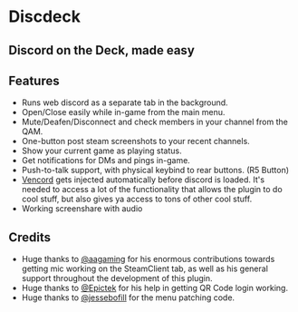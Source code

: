 # Discdeck
## Discord on the Deck, made easy

## Features
- Runs web discord as a separate tab in the background.
- Open/Close easily while in-game from the main menu.
- Mute/Deafen/Disconnect and check members in your channel from the QAM.
- One-button post steam screenshots to your recent channels.
- Show your current game as playing status.
- Get notifications for DMs and pings in-game.
- Push-to-talk support, with physical keybind to rear buttons. (R5 Button)
- [Vencord](https://vencord.dev/) gets injected automatically before discord is loaded. It's needed to access a lot of the functionality that allows the plugin to do cool stuff, but also gives ya access to tons of other cool stuff.
- Working screenshare with audio

## Credits
- Huge thanks to [@aagaming](https://github.com/AAGaming00) for his enormous contributions towards getting mic working on the SteamClient tab, as well as his general support throughout the development of this plugin.
- Huge thanks to [@Epictek](https://github.com/Epictek) for his help in getting QR Code login working.
- Huge thanks to [@jessebofill](https://github.com/jessebofill) for the menu patching code.